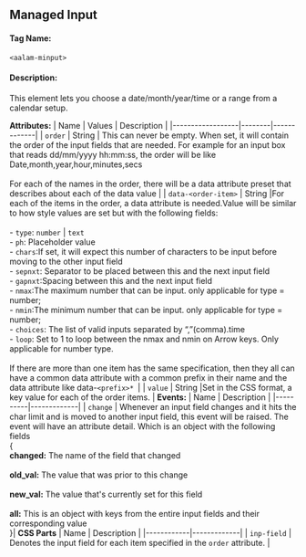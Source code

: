## Managed Input
#### Tag Name:

`<aalam-minput>`

#### Description:

This element lets you choose a date/month/year/time or a range from a calendar setup.

**Attributes:**
| Name             | Values | Description |
|------------------|--------|-------------|
| `order`          | String | This can never be empty. When set, it will contain the order of the input fields that are needed. For example for an input box that reads dd/mm/yyyy hh:mm:ss, the order will be like<br>Date,month,year,hour,minutes,secs<br><br>For each of the names in the order, there will be a data attribute preset that describes about each of the data value |
| `data-<order-item>` | String |For each of the items in the order, a data attribute is needed.Value will be similar to how style values are set but with the following fields:<br><br>- `type`: `number` \| `text`<br>- `ph`: Placeholder value<br>- `chars`:If set, it will expect this number of characters to be input before moving to the other input field<br>- `sepnxt`: Separator to be placed between this and the next input field<br>- `gapnxt`:Spacing between this and the next input field<br>- `nmax`:The maximum number that can be input. only applicable for type = number;<br>- `nmin`:The minimum number that can be input. only applicable for type = number;<br>- `choices`: The list of valid inputs separated by “,”(comma).time<br>- `loop`: Set to 1 to loop between the nmax and nmin on Arrow keys. Only applicable for number type.<br><br>If there are more than one item has the same specification, then they all can have a common data attribute with a common prefix in their name and the data attribute like data-`<prefix>* `|
| `value`          | String |Set in the CSS format, a key value for each of the order items. |
**Events:**
| Name     | Description |
|----------|-------------|
| `change` | Whenever an input field changes and it hits the char limit and is moved to another input field, this event will be raised. The event will have an attribute detail. Which is an object with the following fields<br>{<br>**changed:** The name of the field that changed<br><br>**old_val:** The value that was prior to this change<br><br>**new_val:** The value that's currently set for this field  <br><br>**all:** This is an object with keys from the entire input fields and their corresponding value<br>}|
**CSS Parts**
| Name       | Description |
|------------|-------------|
| `inp-field` | Denotes the input field for each item specified in the `order` attribute. |
